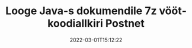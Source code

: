 ---
############################# Static ############################
layout: "auto-gen-signature"
date: 2022-03-01T15:12:22
draft: false
operation: Sign
signaturetype: Barcode
codetype: Postnet
fileformat: 7z
productName: Java
lang: et
productCode: java
otherformats: pdf doc docx docm dot dotm dotx odt ott rtf xls xlsx xlsm xlsb csv ods ots xltx xltm ppt pptx pps ppsx odp otp potx potm pptm ppsm png jpg bmp gif tiff svg webp wmf
breadcrumb: Put  Barcode signature on 7z for Java

############################# Head ############################
head_title: "eSign 7z dokument Postnet vöötkoodiga keeles Java"
head_description: "Looge Postnet vöötkoodisignatuur ja lisage see paari koodirea abil dokumendile 7z tootega Java. Kasutage GroupDocs Document Signature API-d erinevate failivormingute allkirjastamiseks."

############################# Header ############################
title: "Looge Java-s dokumendile 7z vöötkoodiallkiri Postnet"
description: "eAllkirjasta oma 7z äridokumendid Postnet vöötkoodiga. Looge vöötkoodisignatuur kiiresti ja lihtsalt mõne koodirea abil allkirjastamisvalikute seadistamiseks."
bg_image: "https://cms.admin.containerize.com/templates/aspose/App_Themes/V3/images/bg/header1.png"
bg_overlay: false
button:
    enable: true

############################# SubMenu ############################
submenu:
    enable: true

    left:
        img_alt: "GroupDocs.Signature for Java"
        image: "https://cms.admin.containerize.com/templates/groupdocs/images/product-logos/90x90-noborder/groupdocs-signature-java.png"
        product: "GroupDocs.Signature"
        platform: "Java"



############################# About ############################
about:
    enable: true
    title: "Teave GroupDocs.Signature for Java vöötkoodisignatuuride API kohta."
    content: |
        [GroupDocs.Signature for Java](https://products.groupdocs.com/signature/java/) on kiire ja lihtne API, mis võimaldab hallata digitaalsete dokumentide e-allkirjastamist, kasutades vöötkooditüüpe, nagu UPCA, UPCE, EAN13, EAN14, Code39, Code39Extended, Code128, Codabar, Postnet, ISBN , ITF14 ja paljud teised. Kliendid saavad hõlpsalt luua vöötkoode, mis sisaldavad vajalikku teksti ja panna need PDF-i, Microsoft Office Wordsi dokumentidesse, Microsoft Office Exceli töövihikutesse, MS PowerPointi esitlustesse, Adobe Photoshopi failidele ja erinevatesse pildivormingutesse. Dokumentidesse paigutatud vöötkoode saab uuendada, otsida, kontrollida, kustutada või eelvaadet vaadata. Lisaks toetatakse vöötkoodide kohandamist.
    

############################# Steps ############################
steps:
    enable: true
    title_left: "Toimingud 7z allkirjastamiseks rakendusega Barcode rakenduses Java"
    content_left: |
        [GroupDocs.Signature for Java](https://products.groupdocs.com/signature/java/) võimaldab kiiresti ja lihtsalt allkirjastada 7z dokumente Barcode allkirjaga.
        
        * Looge allkirjaklassi eksemplar, mis sisaldab faili 7z, mis peaks allkirjastama tee või mäluvoona
        * Käivitage klass SignOptions ja määrake kõik nõutavad andmed.
        * Käivitage meetod Signature.Sign(), mis edastab väljundfaili 7z või mäluvoo

    title_right: " Nõuded süsteemile"
    content_right: |
        Toodet GroupDocs.Signature for Java toetavad kõik suuremad platvormid ja operatsioonisüsteemid. Enne alloleva koodi käivitamist veenduge, et teie süsteemi on installitud järgmised eeltingimused.

        * Operatsioonisüsteemid: Microsoft Windows, Linux, MacOS
        * Arenduskeskkonnad: NetBeans, Intellij IDEA, Eclipse, etc.
        * Java runtime: J2SE 6.0 and above
        * Hankige uusim GroupDocs.Signature for Java kasutajalt [Maven](https://repository.groupdocs.com/webapp/#/artifacts/browse/tree/General/repo/com/groupdocs/groupdocs-signature)
         
    code: |
        ```java    
                
        // Set up input 7z file
        String filePath = "input.7z";
        // Set up output file
        String outputFilePath = "output.7z";

        // Instantiate Signature for input file
        Signature signature = new Signature(filePath);

        // create barcode option with predefined barcode text
        BarcodeSignOptions options = new BarcodeSignOptions("John Smith");

        // setup Barcode encoding type
        options.setEncodeType(BarcodeTypes.Postnet);

        // set signature position
        options.setLeft(50);
        options.setTop(50);
        options.setWidth(200);
        options.setHeight(50);

        // sign 7z document
        SignResult result = signature.sign(outputFilePath, options);

        ```

############################# Demos ############################
demos:
    enable: true
    title: "Dokumentide 7z allkirjastamine Barcode reaalajas demoga"
    content: |
       Allkirjastage fail 7z erinevate allkirjadega kohe, külastades veebisaiti [GroupDocs.Signature App](https://products.groupdocs.app/signature/family). Tasuta online demo ootab teid.

        
############################# About Formats ############################
about_formats:
    enable: true
    format:
        # format loop
        - icon: "fas fa-barcode"
          title: "About Postnet Barcode"
          content: |
            POSTNET (Postal Numeric Encoding Technique) on vöötkoodi sümboolika, mida Ameerika Ühendriikide postiteenistus kasutab posti suunamisel.
          characterset: |
             Numbrilised numbrid (0-9).
          textcapacity: |
             Kuni 11 tähemärki.
          image: |
             iVBORw0KGgoAAAANSUhEUgAAACcAAAAjCAYAAAAXMhMjAAAAAXNSR0IArs4c6QAAAARnQU1BAACxjwv8YQUAAAAJcEhZcwAADsMAAA7DAcdvqGQAAACeSURBVFhH7c7BCkMxEELR/P9Pp1LoRrCXpi4Cbw5kIRKZtS82x52a407Ncae+HrfWer8Pyr+i/3NcQv/nuIT+z3EJ/X/Ocf9mlxuhsXZ2uREaa2eXG6Gxdna5ERprZ5cbobF2drkRGmtnlxuhsXZ2uREaa2eXG6Gxdna5ERprZ5cbobF2drkRGmtnlxuhsXZ2ubnAHHdqjjt18XF7vwDevzbHqsQWPwAAAABJRU5ErkJggg==

          link: ""

############################# More Formats ############################
more_formats:
    enable: true
    title: "Muud toetatud Barcode allkirjad Java jaoks"
    content: |
        "Saate allkirjastada faili 7z ka muude allkirjatüüpidega. Vaadake allolevat loendit."
    format: 
        
       
back_to_top:
    enable: true
---